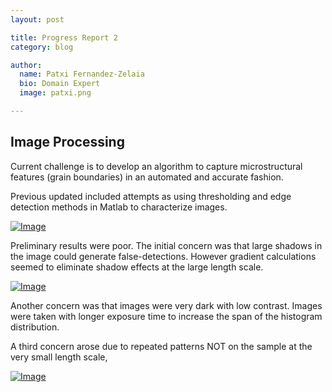 ```yaml
---
layout: post

title: Progress Report 2
category: blog

author:
  name: Patxi Fernandez-Zelaia
  bio: Domain Expert 
  image: patxi.png

---
```


## Image Processing

Current challenge is to develop an algorithm to capture microstructural features (grain boundaries) in an automated and accurate fashion. 

Previous updated included attempts as using thresholding and edge detection methods in Matlab to characterize images.

[![Image](http://matinfteam4.github.io/images/22/6.png)](http://matinfteam4.github.io/images/22/6.png)

Preliminary results were poor. The initial concern was that large shadows in the image could generate false-detections. However gradient calculations seemed to eliminate shadow effects at the large length scale.

[![Image](http://matinfteam4.github.io/images/22/processing/large.png)](http://matinfteam4.github.io/images/22/processing/large.png)

Another concern was that images were very dark with low contrast. Images were taken with longer exposure time to increase the span of the histogram distribution.

A third concern arose due to repeated patterns NOT on the sample at the very small length scale,

[![Image](http://matinfteam4.github.io/images/22/processing/dust.png)](http://matinfteam4.github.io/images/22/processing/dust.png)




